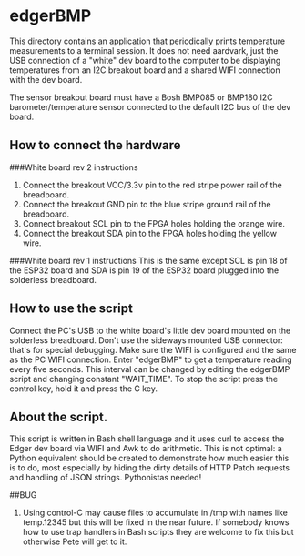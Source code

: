 # edgerBMP
This directory contains an application that periodically prints temperature measurements to a terminal session. It does not need aardvark, just the USB connection of a "white" dev board to the computer to be displaying temperatures from an I2C breakout board and a shared WIFI connection with the dev board.

The sensor breakout board must have a Bosh BMP085 or BMP180 I2C barometer/temperature sensor connected to the default I2C bus of the dev board.

## How to connect the hardware

###White board rev 2 instructions
1. Connect the breakout VCC/3.3v pin to the red stripe power rail of the breadboard.
2. Connect the breakout GND pin to the blue stripe ground rail of the breadboard.
3. Connect breakout SCL pin to the FPGA holes holding the orange wire.
4. Connect the breakout SDA pin to the FPGA holes holding the yellow wire.

###White board rev 1 instructions
This is the same except SCL is pin 18 of the ESP32 board and SDA is pin 19 of the ESP32 board plugged into the solderless breadboard.

## How to use the script
Connect the PC's USB to the white board's little dev board mounted on the solderless breadboard. Don't use the sideways mounted USB connector: that's for special debugging.
Make sure the WIFI is configured and the same as the PC WIFI connection.
Enter "edgerBMP" to get a temperature reading every five seconds. This interval can be changed by editing the edgerBMP script and changing constant "WAIT_TIME".
To stop the script press the control key, hold it and press the C key.

## About the script.
This script is written in Bash shell language and it uses curl to access the Edger dev board via WIFI and Awk to do arithmetic. This is not optimal: a Python equivalent should be created to demonstrate how much easier this is to do, most especially by hiding the dirty details of HTTP Patch requests and handling of JSON strings. Pythonistas needed!

##BUG
1. Using control-C may cause files to accumulate in /tmp with names like temp.12345 but this will be fixed in the near future. If somebody knows how to use trap handlers in Bash scripts they are welcome to fix this but otherwise Pete will get to it.

